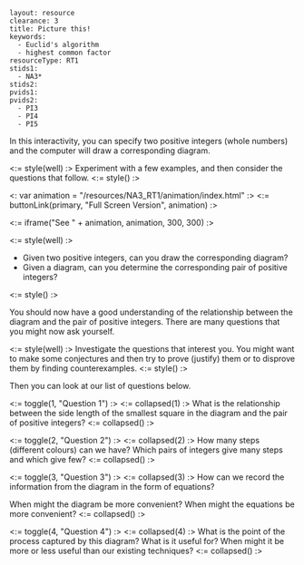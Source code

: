 ````
layout: resource
clearance: 3
title: Picture this!
keywords:
  - Euclid's algorithm
  - highest common factor
resourceType: RT1
stids1:
  - NA3*
stids2:
pvids1:
pvids2:
  - PI3
  - PI4
  - PI5

````

In this interactivity, you can specify two positive integers (whole numbers) and the computer will draw a corresponding diagram.

<:= style(well) :>
Experiment with a few examples, and then consider the questions that follow.
<:= style() :>

<: var animation = "/resources/NA3_RT1/animation/index.html" :>
<:= buttonLink(primary, "Full Screen Version", animation) :>

<:= iframe("See " + animation, animation, 300, 300) :>

<!--
<iframe src="animation/index.html" class="nrich-embed" style="width:300px;height:300px"></iframe>

_Interactivity reproduced from [Picture This!](http://nrich.maths.org/psum/picture-this/).  This will be tweaked to have a full screen version (in such a way that the numbers are still visible when displayed full screen).  We might also lose the option of a non-spiral version._

...done, though thumbnail version on first screen can be cropped with some
numbers, so full screen is preferable. -- gmp26
-->

<:= style(well) :>

* Given two positive integers, can you draw the corresponding diagram?
* Given a diagram, can you determine the corresponding pair of positive integers?

<:= style() :>


You should now have a good understanding of the relationship between the diagram and the pair of positive integers.  There are many questions that you might now ask yourself.

<:= style(well) :>
Investigate the questions that interest you.  You might want to make some conjectures and then try to prove (justify) them or to disprove them by finding counterexamples.
<:= style() :>


Then you can look at our list of questions below.

<:= toggle(1, "Question 1") :>
<:= collapsed(1) :>
What is the relationship between the side length of the smallest square in the diagram and the pair of positive integers?
<:= collapsed() :>

<:= toggle(2, "Question 2") :>
<:= collapsed(2) :>
How many steps (different colours) can we have?  Which pairs of integers give many steps and which give few?
<:= collapsed() :>

<:= toggle(3, "Question 3") :>
<:= collapsed(3) :>
How can we record the information from the diagram in the form of equations?

When might the diagram be more convenient?  When might the equations be more convenient?
<:= collapsed() :>

<:= toggle(4, "Question 4") :>
<:= collapsed(4) :>
What is the point of the process captured by this diagram?  What is it useful for?  When might it be more or less useful than our existing techniques?
<:= collapsed() :>
